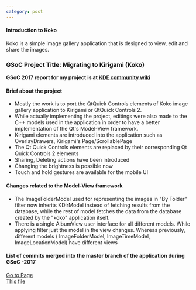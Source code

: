 ```yaml
---
category: post
---
```

#### Introduction to Koko
Koko is a simple image gallery application that is designed to view, edit and share the images.

### GSoC Project Title: Migrating to Kirigami (Koko)
**GSoC 2017 report for my project is at [KDE community wiki](https://community.kde.org/GSoC/2017/StatusReports/atulsharma)**
#### Brief about the project
* Mostly the work is to port the QtQuick Controls elements of Koko image gallery application to Kirigami or QtQuick Controls 2.
* While actually implementing the project, editings were also made to the C++ models used in the application in order to have a better implementation of the Qt's Model-View framework.
* Kirigami elements are introduced into the application such as OverlayDrawers, Kirigami's Page/ScrollablePage
* The Qt Quick Controls elements are replaced by their corresponding Qt Quick Controls 2 elements
* Sharing, Deleting actions have been introduced
* Changing the brightness is possible now
* Touch and hold gestures are available for the mobile UI

#### Changes related to the Model-View framework

* The ImageFolderModel used for representing the images in "By Folder" filter now inherits KDirModel instead of fetching results from the database, while the rest of model fetches the data from the database created by the "koko" application itself.
* There is a single AlbumView user interface for all different models. While applying filter just the model in the view changes. Whereas previously, different models ( ImageFolderModel, ImageTimeModel, ImageLocationModel) have different views

#### List of commits merged into the master branch of the application during GSoC -2017
[Go to Page ](/2017-08-24-workdone)<br>
[This file](/workdone.log)

